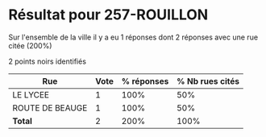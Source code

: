 # Résultat pour 257-ROUILLON

Sur l'ensemble de la ville il y a eu 1 réponses dont 2 réponses avec une rue citée (200%)

2 points noirs identifiés

| Rue | Vote | % réponses | % Nb rues cités|
|-----|------|------------|----------------|
| LE LYCEE | 1 | 100% | 50%|
| ROUTE DE BEAUGE | 1 | 100% | 50%|
| **Total** | 2 | 200% | 100%|
